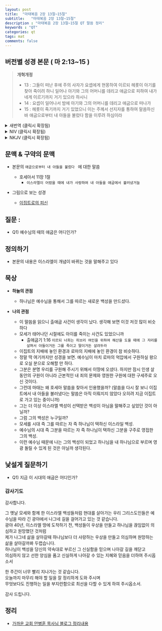```yaml
---
layout: post
title:  "마태복음 2장 13절~15절"
subtitle:   "마태복음 2장 13절~15절"
description : "마태복음 2장 13절~15절 QT 말씀 정리"
keywords : "QT"
categories: qt
tags: mat
comments: false
---
```


## 버전별 성경 본문 ( 마 2:13~15 )

> **개혁개정**
>* 13 : 그들이 떠난 후에 주의 사자가 요셉에게 현몽하여 이르되 헤롯이 아기를 찾아 죽이려 하니 일어나 아기와 그의 어머니를 데리고 애굽으로 피하여 내가 네게 이르기까지 거기 있으라 하시니
>* 14 : 요셉이 일어나서 밤에 아기와 그의 어머니를 데리고 애굽으로 떠나가
>* 15 : 헤롯이 죽기까지 거기 있었으니 이는 주께서 선지자를 통하여 말씀하신 바 애굽으로부터 내 아들을 불렀다 함을 이루려 하심이라

<details>

<summary> 새번역 (클릭시 확장됨)</summary>
<div markdown="1">

>* 13 : 박사들이 돌아간 뒤에, 주님의 천사가 꿈에 요셉에게 나타나서 말하였다. "헤롯이 아기를 찾아서 죽이려고 하니, 일어나서, 아기와 그 어머니를 데리고 이집트로 피신하여라. 그리고 내가 너에게 말해 줄 때까지 거기에 있어라."
>* 14 : 요셉이 일어나서, 밤 사이에 아기와 그 어머니를 데리고 이집트로 피신하여,
>* 15 : 헤롯이 죽을 때까지 거기에 있었다. 이것은 주님께서 예언자를 시켜서 말씀하신 바, "내가 이집트에서 내 아들을 불러냈다" 하신 말씀을 이루시려는 것이었다.
</div>
</details>

<details>
<summary> NIV (클릭시 확장됨)</summary>
<div markdown="1">
>* 13 : When they had gone, an angel of the Lord appeared to Joseph in a dream. “Get up,” he said, “take the child and his mother and escape to Egypt. Stay there until I tell you, for Herod is going to search for the child to kill him.”
>* 14 : So he got up, took the child and his mother during the night and left for Egypt,
>* 15 : where he stayed until the death of Herod. And so was fulfilled what the Lord had said through the prophet: “Out of Egypt I called my son.”

</div>
</details>

<details>
<summary> NKJV (클릭시 확장됨)</summary>
<div markdown="1">

>* 13 : Now when they had departed, behold, an angel of the Lord appeared to Joseph in a dream, saying, “Arise, take the young Child and His mother, flee to Egypt, and stay there until I bring you word; for Herod will seek the young Child to destroy Him.”
>* 14 : When he arose, he took the young Child and His mother by night and departed for Egypt,
>* 15 : and was there until the death of Herod, that it might be fulfilled which was spoken by the Lord through the prophet, saying, “Out of Egypt I called My Son.”
</div>
</details>

## 문맥 & 구약의 문맥 

* 본문의 `애굽으로부터 내 아들을 불렀다 ` 에 대한 말씀
    - 호세아서 11장 1절
        * `이스라엘이 어렸을 때에 내가 사랑하여 내 아들을 애굽에서 불러냈거늘` 

* 그림으로 보는 성경
    - [이집트로의 피신](https://terms.naver.com/entry.nhn?docId=3571181&cid=58858&categoryId=58858)

## 질문 :

* Q1) 예수님의 때의 애굽은 어디인가? 

## 정의하기

* 본문의 내용은 이스라엘이 개념이 바뀌는 것을 말해주고 있다

## 묵상

* **하늘의 관점**  
    - 하나님은 예수님을 통해서 그를 따르는 새로운 백성을 만드셨다. 
  
* **나의 관점**
    - 이 말씀을 읽으니 출애굽 사건이 생각이 났다. 생각해 보면 이것 저것 많이 비슷하다
    - 모세가 태어나던 시절에도 아이를 죽이는 사건도 있었으니까
        * 출애굽기 1:16 `이르되 너희는 히브리 여인을 위하여 해산을 도울 때에 그 자리를 살펴서 아들이거든 그를 죽이고 딸이거든 살려두라`
    - 이집트의 지배에 놓인 환경과 로마의 지배에 놓인 환경이 참 비슷하다. 
    - 정말 딱 여기까지만 성경을 보면. 예수님이 마치 로마의 억압에서 구원하실 왕으로 오실 분으로 오해할 만 하다.
    - 그분은 분명 우리를 구원해 주시기 위해서 이땅에 오셨다. 하지만 잠시 인생 살 동안의 구원이 아니라 근본적인 내 죄의 문제와 영원한 구원에 대한 구세주로 오신 것이다.
    - 그런데 마태는 왜 호세아 말씀을 찾아서 인용했을까? (말씀을 다시 잘 보니 이집트에서 내 아들을 불러냈다는 말씀은 아직 이뤄지지 않았다 오히려 지금 이집트로 가고 있는 중이니까)
    - 그는 더 이상 이스라엘 백성이 선택받은 백성이 아님을 말해주고 싶었던 것이 아닐까?
    - 그럼 그의 백성은 누구일까?
    - 모세를 시대 즉 그를 따르는 자 즉 하나님이 택하신 이스라일 백성.
    - 예수님의 시대 즉 그분을 따르는 자 즉 하나님이 택하신 그분을 구주로 영접한 그의 백성.
    - 이런 예수님 때문에 나는 그의 백성이 되었고 하나님을 내 하나님으로 부르며 영광 돌릴 수 있게 된 것은 아닐까 생각된다. 
 
## 낯설게 질문하기

* Q1) 지금 이 시대의 애굽은 어디인가?

### 감사기도

감사합니다.  

그 옛날 모세와 함께 한 이스라엘 백성들처럼 
현대를 살아가는 우리 그리스도인들은 예수님을 따라 긴 광야에서 나그네 길을 걸어가고 있는 것 같습니다.  
광야 40년, 이스라엘 땅에 도착하기 전, 백성들이 우상을 만들고 하나님을 끊임없이 의심하고 원망했던 것처럼  
제가 나그네 삶을 살아갈때 하나님보다 더 사랑하는 우상을 만들고 의심하며 원망하는 삶을 살아갈까봐 두렵습니다.  
하나님이 백성을 당신의 약속대로 부르신 그 신실함을 믿으며 나아갈 길을 깨닫고  
의심하지 않고 선한 양심을 품고 신실하게 나아갈 수 있는 지혜와 믿음을 더하여 주시옵소서  

한 주간이 너무 빨리 지나가는 것 같습니다.  
오늘까지 마무리 해야 할 일을 잘 정리하게 도와 주시며  
무엇보다도 진행하는 일을 부지런함으로 최선을 다할 수 있게 하여 주시옵소서.

감사 드립니다.  

## 정리
* [가까운 교회 안병훈 목사님 블로그 정리내용](https://blog.naver.com/tolerance2018)